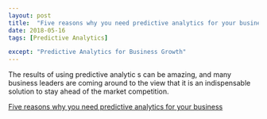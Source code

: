 ```yaml
---
layout: post
title:  "Five reasons why you need predictive analytics for your business!"
date: 2018-05-16
tags: [Predictive Analytics]

except: "Predictive Analytics for Business Growth"
---
```


 The results of using predictive analytic s can be amazing, and many business leaders are coming around to the view that it is an 
indispensable solution to stay ahead of the market competition.
 
 
[Five reasons why you need predictive analytics for your business](http://enyinnayaijoma.blogspot.com.ng/2016/05/five-reasons-why-you-need-predictive.html)











